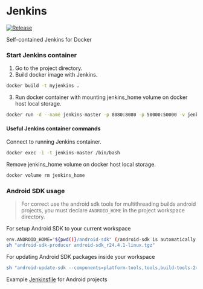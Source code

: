 # Jenkins
[![Release][release-svg]][release-link]

Self-contained Jenkins for Docker

### Start Jenkins container
1. Go to the project directory.
2. Build docker image with Jenkins.
````sh
docker build -t myjenkins .
````
3. Run docker container with mounting jenkins_home volume on docker host local storage.
````sh
docker run -d --name jenkins-master -p 8080:8080 -p 50000:50000 -v jenkins_home:/var/jenkins_home myjenkins
````
#### Useful Jenkins container commands
Connect to running Jenkins container.
````sh
docker exec -i -t jenkins-master /bin/bash
````
Remove jenkins_home volume on docker host local storage.
````sh
docker volume rm jenkins_home
````

### Android SDK usage
>For correct use the android sdk tools for multithreading builds android projects, you must declare `ANDROID_HOME` in the project workspace directory.

For setup Android SDK to your current workspace
````sh
env.ANDROID_HOME="${pwd()}/android-sdk" (/android-sdk is automatically created in the workspace)
sh "android-sdk-producer android-sdk_r24.4.1-linux.tgz"
````
For updating Android SDK packages inside your workspace
````sh
sh "android-update-sdk --components=platform-tools,tools,build-tools-24.0.2 --accept-licenses=android-sdk-license-.+"
````
Example [Jenkinsfile](examples/android/Jenkinsfile) for Android projects

[release-svg]: http://github-release-version.herokuapp.com/github/andrewkochura/jenkins-for-docker/release.svg?style=flat
[release-link]: https://github.com/andrewkochura/jenkins-for-docker/releases/latest
